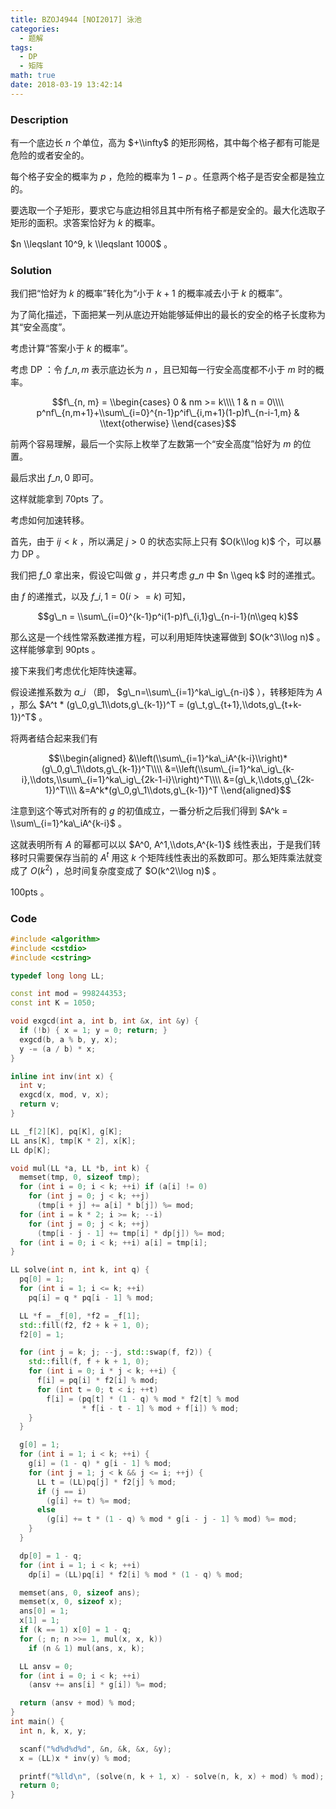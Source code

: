```yaml
---
title: BZOJ4944 [NOI2017] 泳池
categories:
  - 题解
tags:
  - DP
  - 矩阵
math: true
date: 2018-03-19 13:42:14
---
```


### Description

有一个底边长 $n$ 个单位，高为 $+\\infty$ 的矩形网格，其中每个格子都有可能是危险的或者安全的。

每个格子安全的概率为 $p$ ，危险的概率为 $1 - p$ 。任意两个格子是否安全都是独立的。

要选取一个子矩形，要求它与底边相邻且其中所有格子都是安全的。最大化选取子矩形的面积。求答案恰好为 $k$ 的概率。

$n \\leqslant 10^9, k \\leqslant 1000$ 。

<!--more-->

### Solution

我们把“恰好为 $k$ 的概率”转化为“小于 $k+1$ 的概率减去小于 $k$ 的概率”。

为了简化描述，下面把某一列从底边开始能够延伸出的最长的安全的格子长度称为其“安全高度”。

考虑计算“答案小于 $k$ 的概率”。

考虑 DP ：令 $f\_{n, m}$ 表示底边长为 $n$ ，且已知每一行安全高度都不小于 $m$ 时的概率。

$$f\_{n, m} = \\begin{cases}
0 & nm >= k\\\\
1 & n = 0\\\\
p^nf\_{n,m+1}+\\sum\_{i=0}^{n-1}p^if\_{i,m+1}(1-p)f\_{n-i-1,m} & \\text{otherwise}
\\end{cases}$$

前两个容易理解，最后一个实际上枚举了左数第一个“安全高度”恰好为 $m$ 的位置。

最后求出 $f\_{n, 0}$ 即可。

这样就能拿到 70pts 了。

考虑如何加速转移。

首先，由于 $ij < k$ ，所以满足 $j>0$ 的状态实际上只有 $O(k\\log k)$ 个，可以暴力 DP 。

我们把 $f\_0$ 拿出来，假设它叫做 $g$ ，并只考虑 $g\_n$ 中 $n \\geq k$ 时的递推式。

由 $f$ 的递推式，以及 $f\_{i,1} = 0(i>=k)$ 可知，

$$g\_n = \\sum\_{i=0}^{k-1}p^i(1-p)f\_{i,1}g\_{n-i-1}(n\\geq k)$$

那么这是一个线性常系数递推方程，可以利用矩阵快速幂做到 $O(k^3\\log n)$ 。这样能够拿到 90pts 。

接下来我们考虑优化矩阵快速幂。

假设递推系数为 $a\_i$ （即， $g\_n=\\sum\_{i=1}^ka\_ig\_{n-i}$ ），转移矩阵为 $A$ ，那么 $A^t * (g\_0,g\_1\\dots,g\_{k-1})^T = (g\_t,g\_{t+1},\\dots,g\_{t+k-1})^T$ 。

将两者结合起来我们有

$$\\begin{aligned}
&\\left(\\sum\_{i=1}^ka\_iA^{k-i}\\right)*(g\_0,g\_1\\dots,g\_{k-1})^T\\\\
&=\\left(\\sum\_{i=1}^ka\_ig\_{k-i},\\dots,\\sum\_{i=1}^ka\_ig\_{2k-1-i}\\right)^T\\\\
&=(g\_k,\\dots,g\_{2k-1})^T\\\\
&=A^k*(g\_0,g\_1\\dots,g\_{k-1})^T
\\end{aligned}$$

注意到这个等式对所有的 $g$ 的初值成立，一番分析之后我们得到 $A^k = \\sum\_{i=1}^ka\_iA^{k-i}$ 。

这就表明所有 $A$ 的幂都可以以 $A^0, A^1,\\dots,A^{k-1}$ 线性表出，于是我们转移时只需要保存当前的 $A^t$ 用这 $k$ 个矩阵线性表出的系数即可。那么矩阵乘法就变成了 $O(k^2)$ ，总时间复杂度变成了 $O(k^2\\log n)$ 。

100pts 。

### Code

```cpp
#include <algorithm>
#include <cstdio>
#include <cstring>

typedef long long LL;

const int mod = 998244353;
const int K = 1050;

void exgcd(int a, int b, int &x, int &y) {
  if (!b) { x = 1; y = 0; return; }
  exgcd(b, a % b, y, x);
  y -= (a / b) * x;
}

inline int inv(int x) {
  int v;
  exgcd(x, mod, v, x);
  return v;
}

LL _f[2][K], pq[K], g[K];
LL ans[K], tmp[K * 2], x[K];
LL dp[K];

void mul(LL *a, LL *b, int k) {
  memset(tmp, 0, sizeof tmp);
  for (int i = 0; i < k; ++i) if (a[i] != 0)
    for (int j = 0; j < k; ++j)
      (tmp[i + j] += a[i] * b[j]) %= mod;
  for (int i = k * 2; i >= k; --i)
    for (int j = 0; j < k; ++j)
      (tmp[i - j - 1] += tmp[i] * dp[j]) %= mod;
  for (int i = 0; i < k; ++i) a[i] = tmp[i];
}

LL solve(int n, int k, int q) {
  pq[0] = 1;
  for (int i = 1; i <= k; ++i)
    pq[i] = q * pq[i - 1] % mod;

  LL *f = _f[0], *f2 = _f[1];
  std::fill(f2, f2 + k + 1, 0);
  f2[0] = 1;

  for (int j = k; j; --j, std::swap(f, f2)) {
    std::fill(f, f + k + 1, 0);
    for (int i = 0; i * j < k; ++i) {
      f[i] = pq[i] * f2[i] % mod;
      for (int t = 0; t < i; ++t)
        f[i] = (pq[t] * (1 - q) % mod * f2[t] % mod
                * f[i - t - 1] % mod + f[i]) % mod;
    }
  }

  g[0] = 1;
  for (int i = 1; i < k; ++i) {
    g[i] = (1 - q) * g[i - 1] % mod;
    for (int j = 1; j < k && j <= i; ++j) {
      LL t = (LL)pq[j] * f2[j] % mod;
      if (j == i)
        (g[i] += t) %= mod;
      else
        (g[i] += t * (1 - q) % mod * g[i - j - 1] % mod) %= mod;
    }
  }

  dp[0] = 1 - q;
  for (int i = 1; i < k; ++i)
    dp[i] = (LL)pq[i] * f2[i] % mod * (1 - q) % mod;

  memset(ans, 0, sizeof ans);
  memset(x, 0, sizeof x);
  ans[0] = 1;
  x[1] = 1;
  if (k == 1) x[0] = 1 - q;
  for (; n; n >>= 1, mul(x, x, k))
    if (n & 1) mul(ans, x, k);

  LL ansv = 0;
  for (int i = 0; i < k; ++i)
    (ansv += ans[i] * g[i]) %= mod;

  return (ansv + mod) % mod;
}
int main() {
  int n, k, x, y;

  scanf("%d%d%d%d", &n, &k, &x, &y);
  x = (LL)x * inv(y) % mod;

  printf("%lld\n", (solve(n, k + 1, x) - solve(n, k, x) + mod) % mod);
  return 0;
}
```
